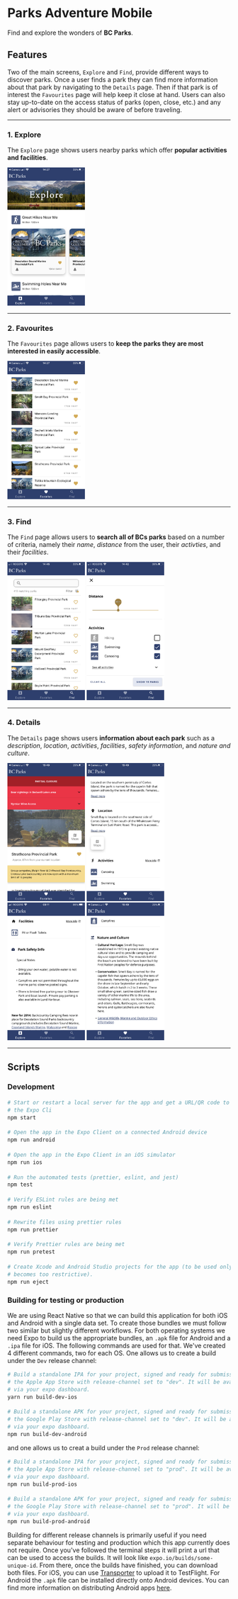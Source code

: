 # Parks Adventure Mobile

Find and explore the wonders of **BC Parks**.

## Features

Two of the main screens, `Explore` and `Find`, provide different ways to
discover parks. Once a user finds a park they can find more information about
that park by navigating to the `Details` page. Then if that park is of interest
the `Favourites` page will help keep it close at hand. Users can also stay
up-to-date on the access status of parks (open, close, etc.) and any alert or
advisories they should be aware of before traveling.

---

### 1. Explore

The `Explore` page shows users nearby parks which offer **popular activities
and facilities**.

<kbd><img src="./assets/ExplorePage.png" width="175" /></kbd>

---

### 2. Favourites

The `Favourites` page allows users to **keep the parks they are most interested
in easily accessible**.

<kbd><img src="./assets/FavouritesPage.png" width="175" /></kbd>

---

### 3. Find

The `Find` page allows users to **search all of BCs parks** based on a number
of criteria, namely their _name_, _distance_ from the user, their _activties_,
and their _facilities_.

<kbd><img src="./assets/ParkFindPage.png" width="175" /></kbd>
<kbd><img src="./assets/FilterPage.png" width="175" /></kbd>

---

### 4. Details
The `Details` page shows users **information about each park** such as a
_description_, _location_, _activities_, _facilities_, _safety information_,
and _nature and culture_.

<kbd><img src="./assets/Details(1).png" width="175" /></kbd>
<kbd><img src="./assets/Details(2).png" width="175" /></kbd>
<kbd><img src="./assets/Details(3).png" width="175" /></kbd>
<kbd><img src="./assets/Details(4).png" width="175" /></kbd>

---

## Scripts

### Development

```bash
# Start or restart a local server for the app and get a URL/QR code to access
# the Expo Cli
npm start

# Open the app in the Expo Client on a connected Android device
npm run android

# Open the app in the Expo Client in an iOS simulator
npm run ios

# Run the automated tests (prettier, eslint, and jest)
npm test

# Verify ESLint rules are being met
npm run eslint

# Rewrite files using prettier rules
npm run prettier

# Verify Prettier rules are being met
npm run pretest

# Create Xcode and Android Studio projects for the app (to be used only if Expo
# becomes too restrictive).
npm run eject
```

### Building for testing or production

We are using React Native so that we can build this application for both iOS
and Android with a single data set. To create those bundles we must follow two
similar but slightly different workflows. For both operating systems we need
Expo to build us the appropriate bundles, an `.apk` file for Android and a
`.ipa` file for iOS. The following commands are used for that. We've created 4
different commands, two for each OS. One allows us to create a build under the
`Dev` release channel:

```bash
# Build a standalone IPA for your project, signed and ready for submission to
# the Apple App Store with release-channel set to "dev". It will be available
# via your expo dashboard.
yarn run build-dev-ios

# Build a standalone APK for your project, signed and ready for submission to
# the Google Play Store with release-channel set to "dev". It will be available
# via your expo dashboard.
npm run build-dev-android
```

and one allows us to creat a build under the `Prod` release channel:

```bash
# Build a standalone IPA for your project, signed and ready for submission to
# the Apple App Store with release-channel set to "prod". It will be available
# via your expo dashboard.
npm run build-prod-ios

# Build a standalone APK for your project, signed and ready for submission to
# the Google Play Store with release-channel set to "prod". It will be available
# via your expo dashboard.
npm run build-prod-android
```

Building for different release channels is primarily useful if you need
separate behaviour for testing and production which this app currently does not
require. Once you've followed the terminal steps it will print a url that can
be used to access the builds. It will look like `expo.io/builds/some-unique-id`.
From there, once the builds have finished, you can download both files. For iOS,
you can use [Transporter](https://apps.apple.com/us/app/transporter/id1450874784?mt=12)
to upload it to TestFlight. For Android the `.apk` file can be installed
directly onto Android devices. You can find more information on distributing
Android apps [here](https://developer.android.com/distribute/marketing-tools/alternative-distribution#email).
